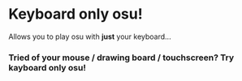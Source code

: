 # Keyboard only osu!
Allows you to play osu with **just** your keyboard...

### Tried of your mouse / drawing board / touchscreen? Try kayboard only osu!

